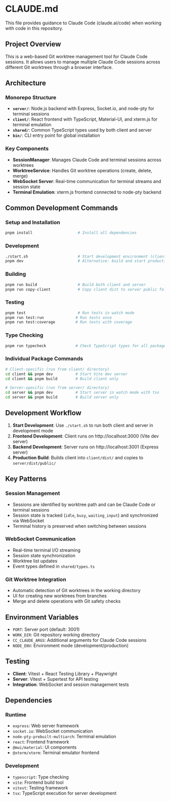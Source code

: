 # CLAUDE.md

This file provides guidance to Claude Code (claude.ai/code) when working with code in this repository.

## Project Overview

This is a web-based Git worktree management tool for Claude Code sessions. It allows users to manage multiple Claude Code sessions across different Git worktrees through a browser interface.

## Architecture

### Monorepo Structure
- **`server/`**: Node.js backend with Express, Socket.io, and node-pty for terminal sessions
- **`client/`**: React frontend with TypeScript, Material-UI, and xterm.js for terminal emulation
- **`shared/`**: Common TypeScript types used by both client and server
- **`bin/`**: CLI entry point for global installation

### Key Components
- **SessionManager**: Manages Claude Code and terminal sessions across worktrees
- **WorktreeService**: Handles Git worktree operations (create, delete, merge)
- **WebSocket Server**: Real-time communication for terminal streams and session state
- **Terminal Emulation**: xterm.js frontend connected to node-pty backend

## Common Development Commands

### Setup and Installation
```bash
pnpm install                    # Install all dependencies
```

### Development
```bash
./start.sh                      # Start development environment (client + server)
pnpm dev                        # Alternative: build and start production mode
```

### Building
```bash
pnpm run build                  # Build both client and server
pnpm run copy-client            # Copy client dist to server public folder
```

### Testing
```bash
pnpm test                       # Run tests in watch mode
pnpm run test:run              # Run tests once
pnpm run test:coverage         # Run tests with coverage
```

### Type Checking
```bash
pnpm run typecheck             # Check TypeScript types for all packages
```

### Individual Package Commands
```bash
# Client-specific (run from client/ directory)
cd client && pnpm dev          # Start Vite dev server
cd client && pnpm build        # Build client only

# Server-specific (run from server/ directory)  
cd server && pnpm dev          # Start server in watch mode with tsx
cd server && pnpm build        # Build server only
```

## Development Workflow

1. **Start Development**: Use `./start.sh` to run both client and server in development mode
2. **Frontend Development**: Client runs on http://localhost:3000 (Vite dev server)
3. **Backend Development**: Server runs on http://localhost:3001 (Express server)
4. **Production Build**: Builds client into `client/dist/` and copies to `server/dist/public/`

## Key Patterns

### Session Management
- Sessions are identified by worktree path and can be Claude Code or terminal sessions
- Session state is tracked (`idle`, `busy`, `waiting_input`) and synchronized via WebSocket
- Terminal history is preserved when switching between sessions

### WebSocket Communication
- Real-time terminal I/O streaming
- Session state synchronization
- Worktree list updates
- Event types defined in `shared/types.ts`

### Git Worktree Integration
- Automatic detection of Git worktrees in the working directory
- UI for creating new worktrees from branches
- Merge and delete operations with Git safety checks

## Environment Variables

- `PORT`: Server port (default: 3001)
- `WORK_DIR`: Git repository working directory
- `CC_CLAUDE_ARGS`: Additional arguments for Claude Code sessions
- `NODE_ENV`: Environment mode (development/production)

## Testing

- **Client**: Vitest + React Testing Library + Playwright
- **Server**: Vitest + Supertest for API testing
- **Integration**: WebSocket and session management tests

## Dependencies

### Runtime
- `express`: Web server framework
- `socket.io`: WebSocket communication
- `node-pty-prebuilt-multiarch`: Terminal emulation
- `react`: Frontend framework
- `@mui/material`: UI components
- `@xterm/xterm`: Terminal emulator frontend

### Development
- `typescript`: Type checking
- `vite`: Frontend build tool
- `vitest`: Testing framework
- `tsx`: TypeScript execution for server development